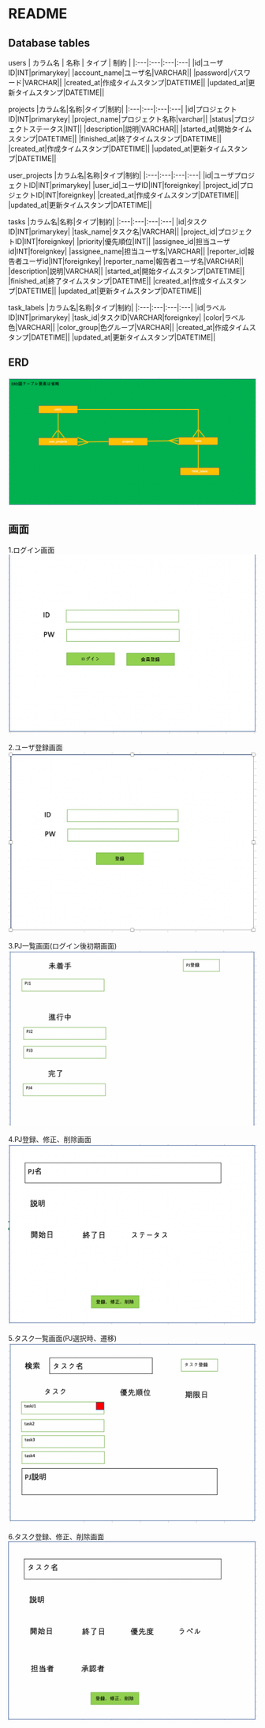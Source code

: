 # README


## Database tables

users
| カラム名 | 名称 | タイプ | 制約 |
|:---|:---|:---|:---|
|id|ユーザID|INT|primarykey|
|account_name|ユーザ名|VARCHAR||
|password|パスワード|VARCHAR||
|created_at|作成タイムスタンプ|DATETIME||
|updated_at|更新タイムスタンプ|DATETIME||

projects
|カラム名|名称|タイプ|制約|
|:---|:---|:---|:---|
|id|プロジェクトID|INT|primarykey|
|project_name|プロジェクト名称|varchar||
|status|プロジェクトステータス|INT||
|description|説明|VARCHAR||
|started_at|開始タイムスタンプ|DATETIME||
|finished_at|終了タイムスタンプ|DATETIME||
|created_at|作成タイムスタンプ|DATETIME||
|updated_at|更新タイムスタンプ|DATETIME||

user_projects
|カラム名|名称|タイプ|制約|
|:---|:---|:---|:---|
|id|ユーザプロジェクトID|INT|primarykey|
|user_id|ユーザID|INT|foreignkey|
|project_id|プロジェクトID|INT|foreignkey|
|created_at|作成タイムスタンプ|DATETIME||
|updated_at|更新タイムスタンプ|DATETIME||

tasks
|カラム名|名称|タイプ|制約|
|:---|:---|:---|:---|
|id|タスクID|INT|primarykey|
|task_name|タスク名|VARCHAR||
|project_id|プロジェクトID|INT|foreignkey|
|priority|優先順位|INT||
|assignee_id|担当ユーザid|INT|foreignkey|
|assignee_name|担当ユーザ名|VARCHAR||
|reporter_id|報告者ユーザid|INT|foreignkey|
|reporter_name|報告者ユーザ名|VARCHAR||
|description|説明|VARCHAR||
|started_at|開始タイムスタンプ|DATETIME||
|finished_at|終了タイムスタンプ|DATETIME||
|created_at|作成タイムスタンプ|DATETIME||
|updated_at|更新タイムスタンプ|DATETIME||

task_labels
|カラム名|名称|タイプ|制約|
|:---|:---|:---|:---|
|id|ラベルID|INT|primarykey|
|task_id|タスクID|VARCHAR|foreignkey|
|color|ラベル色|VARCHAR||
|color_group|色グループ|VARCHAR||
|created_at|作成タイムスタンプ|DATETIME||
|updated_at|更新タイムスタンプ|DATETIME||

## ERD
![image](pics/erd.png)

## 画面

1.ログイン画面
![image](pics/login_page.png)

2.ユーザ登録画面
![image](pics/register_page.png)

3.PJ一覧画面(ログイン後初期画面)
![image](pics/pj_page.png)

4.PJ登録、修正、削除画面
![image](pics/pj_modify_page.png)

5.タスク一覧画面(PJ選択時、遷移)
![image](pics/task_page.png)

6.タスク登録、修正、削除画面
![image](pics/task_upload.png)



